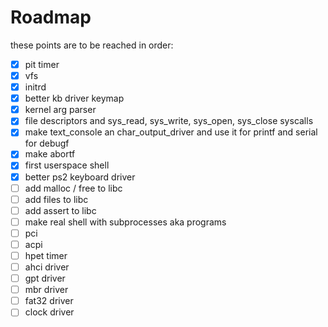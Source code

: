 # Roadmap

these points are to be reached in order:

- [x] pit timer
- [x] vfs
- [x] initrd
- [x] better kb driver keymap
- [x] kernel arg parser
- [x] file descriptors and sys_read, sys_write, sys_open, sys_close syscalls
- [x] make text_console an char_output_driver and use it for printf and serial for debugf
- [x] make abortf
- [x] first userspace shell
- [x] better ps2 keyboard driver
- [ ] add malloc / free to libc
- [ ] add files to libc
- [ ] add assert to libc
- [ ] make real shell with subprocesses aka programs
- [ ] pci
- [ ] acpi
- [ ] hpet timer
- [ ] ahci driver
- [ ] gpt driver
- [ ] mbr driver
- [ ] fat32 driver
- [ ] clock driver
